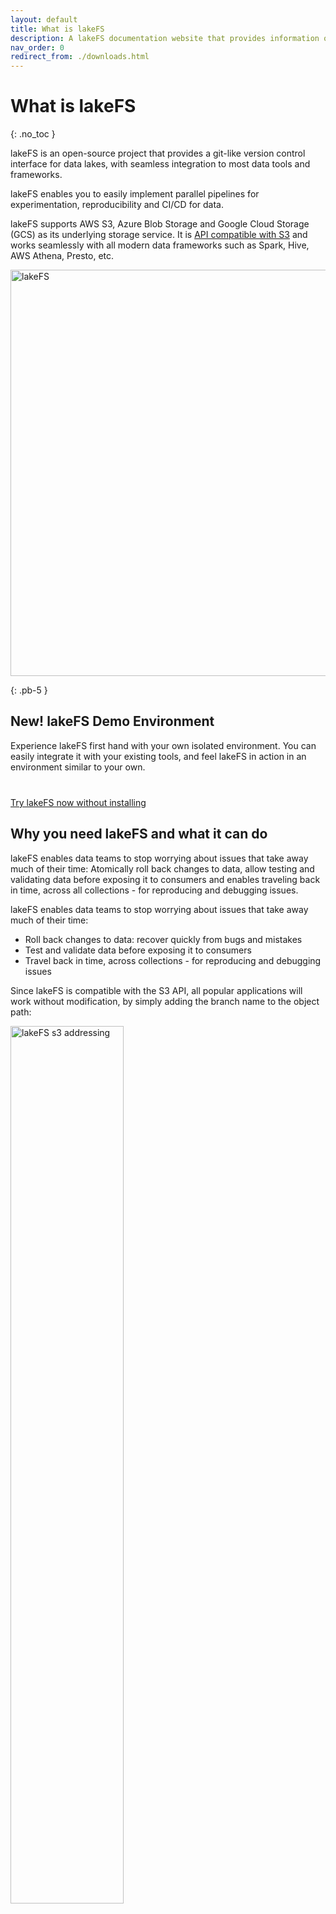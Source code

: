 ```yaml
---
layout: default
title: What is lakeFS
description: A lakeFS documentation website that provides information on how to use lakeFS to deliver resilience and manageability to data lakes.
nav_order: 0
redirect_from: ./downloads.html
---
```


# What is lakeFS
{: .no_toc }  

lakeFS is an open-source project that provides a git-like version control interface for data lakes, with seamless integration to most data tools and frameworks.

lakeFS enables you to easily implement parallel pipelines for experimentation, reproducibility and CI/CD for data.

lakeFS supports AWS S3, Azure Blob Storage and Google Cloud Storage (GCS) as its underlying storage service. It is [API compatible with S3](reference/s3.md) and works seamlessly with all modern data frameworks such as Spark, Hive, AWS Athena, Presto, etc.

<img src="{{ site.baseurl }}/assets/img/wrapper.png" alt="lakeFS" width="650px"/>


{: .pb-5 }


## New! lakeFS Demo Environment

Experience lakeFS first hand with your own isolated environment.
You can easily integrate it with your existing tools, and feel lakeFS in action in an environment similar to your own.

<p style="margin-top: 40px;">
    <a class="btn btn-green" href="https://demo.lakefs.io/" target="_blank">
        Try lakeFS now without installing
    </a>
</p>

## Why you need lakeFS and what it can do

lakeFS enables data teams to stop worrying about issues that take away much of their time:
Atomically roll back changes to data, allow testing and validating data before exposing it to consumers and enables traveling back in time, across all collections - for reproducing and debugging issues.

lakeFS enables data teams to stop worrying about issues that take away much of their time:
* Roll back changes to data: recover quickly from bugs and mistakes
* Test and validate data before exposing it to consumers
* Travel back in time, across collections - for reproducing and debugging issues

Since lakeFS is compatible with the S3 API, all popular applications will work without modification, by simply adding the branch name to the object path:

<img src="{{ site.baseurl }}/assets/img/s3_branch.png" alt="lakeFS s3 addressing" width="60%" height="60%" />

## The benefits of lakeFS are:
* Is it **format agnostic**
* Your data **stays in place**
* It helps you prevent data duplication by using **copy-on-write**
* It is **highly performant** for huge data lakes
* It includes **configurable garbage collection** capabilities
* lakeFS is **highly available and production ready**

## Use-cases:

lakeFS enhances processing workflows at each step of the data lifecycle:

### In Development
* **Experiment** - try new tools, upgrade versions, and evaluate code changes in isolation. By creating a branch of the data you get an isolated snapshot to run experiments over, while others are not exposed. Compare between branches with different experiments or to the main branch of the repository to understand a change's impact.  
* **Debug** - checkout specific commits in a repository's commit history to materialize consistent, historical versions of your data. See the exact state of your data at the point-in-time of an error to understand its root cause.
* **Collaborate** - avoid managing data access at the two extremes of either 1) treating your data lake like a shared folder or 2) creating multiple copies of the data to safely collaborate. Instead, leverage isolated branches managed by metadata (not copies of files) to work in parallel.

[Learn more](./usecases/data-devenv.md){:id="user-content-learn-more-env"}

### During Deployment
* **Version Control** - retain commits for a configurable duration, so readers are able to query data from the latest commit or any other point in time. Writers atomically introduce new data preventing inconsistent data views.
* **Test** - define pre-merge and pre-commit hooks to run tests that enforce schema and validate properties of the data to catch issues before they reach production.

[Learn more](./usecases/ci.md){:id="user-content-learn-more-int"}

### In Production
* **Roll Back** - recover from errors by instantly reverting data to a former, consistent snapshot of the data lake. Choose any commit in a repository's commit history to revert in one atomic action.
* **Troubleshoot** - investigate production errors by starting with a snapshot of the inputs to the failed process. Spend less time re-creating the state of datasets at the time of failure, and more time finding the solution.
* **Cross-collection Consistency** - provide consumers multiple synchronized collections of data in one atomic, revertable action. Using branches, writers provide consistency guarantees across different logical collections - merging to the main branch only after all relevant datasets have been created or updated successfully.
   
[Learn more](./usecases/production.md){:id="user-content-learn-more-dep"}


## Downloads

### Binary Releases

Binary packages are available for Linux/macOS/Windows on [GitHub Releases](https://github.com/treeverse/lakeFS/releases){: target="_blank" }

### Docker Images

Official Docker images are available at [https://hub.docker.com/r/treeverse/lakefs](https://hub.docker.com/r/treeverse/lakefs){: target="_blank" }


## Next steps

Get started and [set up lakeFS on your preferred cloud environemnt](https://docs.lakefs.io/deploy/)
